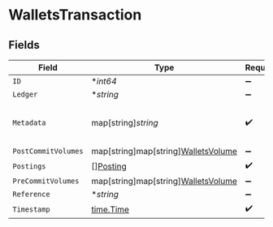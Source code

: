 # WalletsTransaction


## Fields

| Field                                                                       | Type                                                                        | Required                                                                    | Description                                                                 | Example                                                                     |
| --------------------------------------------------------------------------- | --------------------------------------------------------------------------- | --------------------------------------------------------------------------- | --------------------------------------------------------------------------- | --------------------------------------------------------------------------- |
| `ID`                                                                        | **int64*                                                                    | :heavy_minus_sign:                                                          | N/A                                                                         |                                                                             |
| `Ledger`                                                                    | **string*                                                                   | :heavy_minus_sign:                                                          | N/A                                                                         |                                                                             |
| `Metadata`                                                                  | map[string]*string*                                                         | :heavy_check_mark:                                                          | Metadata associated with the wallet.                                        |                                                                             |
| `PostCommitVolumes`                                                         | map[string]map[string][WalletsVolume](../../models/shared/walletsvolume.md) | :heavy_minus_sign:                                                          | N/A                                                                         |                                                                             |
| `Postings`                                                                  | [][Posting](../../models/shared/posting.md)                                 | :heavy_check_mark:                                                          | N/A                                                                         |                                                                             |
| `PreCommitVolumes`                                                          | map[string]map[string][WalletsVolume](../../models/shared/walletsvolume.md) | :heavy_minus_sign:                                                          | N/A                                                                         |                                                                             |
| `Reference`                                                                 | **string*                                                                   | :heavy_minus_sign:                                                          | N/A                                                                         | ref:001                                                                     |
| `Timestamp`                                                                 | [time.Time](https://pkg.go.dev/time#Time)                                   | :heavy_check_mark:                                                          | N/A                                                                         |                                                                             |
